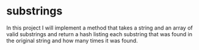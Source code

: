 # substrings
In this project I will implement a method that takes a string and an array of valid substrings and return a hash listing each substring that was found in the original string and how many times it was found.
